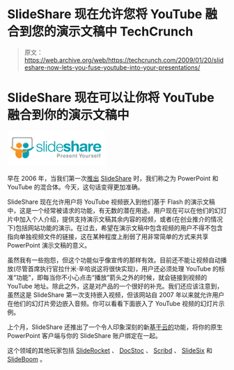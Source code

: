 # SlideShare 现在允许您将 YouTube 融合到您的演示文稿中 TechCrunch

> 原文：<https://web.archive.org/web/https://techcrunch.com/2009/01/20/slideshare-now-lets-you-fuse-youtube-into-your-presentations/>

# SlideShare 现在可以让你将 YouTube 融合到你的演示文稿中

[![](img/885d465ba18b405ae37d0c7254665e0e.png)](https://web.archive.org/web/20221209205209/http://www.slideshare.net/)

早在 2006 年，当我们第一次[推出](https://web.archive.org/web/20221209205209/http://www.beta.techcrunch.com/2006/10/04/introducing-slideshare-power-point-youtube/) [SlideShare](https://web.archive.org/web/20221209205209/http://www.slideshare.net/) 时，我们称之为 PowerPoint 和 YouTube 的混合体。今天，这句话变得更加准确。

SlideShare 现在允许用户将 YouTube 视频嵌入到他们基于 Flash 的演示文稿中，这是一个经常被请求的功能，有无数的潜在用途。用户现在可以在他们的幻灯片中加入个人介绍，提供支持演示文稿其余内容的视频，或者(在创业推介的情况下)包括网站功能的演示。在过去，希望在演示文稿中包含视频的用户不得不包含指向单独视频文件的链接，这在某种程度上削弱了用非常简单的方式来共享 PowerPoint 演示文稿的意义。

虽然我有一些抱怨，但这个功能似乎像宣传的那样有效。目前还不能让视频自动播放(尽管首席执行官拉什米·辛哈说这将很快实现)，用户还必须处理 YouTube 的标准“功能”，即每当你不小心点击“播放”箭头之外的时候，就会链接到视频的 YouTube 地址。除此之外，这是对产品的一个很好的补充。我们还应该注意到，虽然这是 SlideShare 第一次支持嵌入视频，但该网站自 2007 年以来就允许用户在他们的幻灯片旁边嵌入音频。你可以看看下面嵌入了 YouTube 视频的幻灯片示例。

上个月，SlideShare 还推出了一个令人印象深刻的新[基于云的](https://web.archive.org/web/20221209205209/http://www.beta.techcrunch.com/2008/12/15/slideshare-sends-powerpoint-to-the-cloud-with-new-plugin/)功能，将你的原生 PowerPoint 客户端与你的 SlideShare 账户绑定在一起。

这个领域的其他玩家包括 [SlideRocket](https://web.archive.org/web/20221209205209/http://www.sliderocket.com/) 、 [DocStoc](https://web.archive.org/web/20221209205209/http://www.docstoc.com/) 、 [Scribd](https://web.archive.org/web/20221209205209/http://www.scribd.com/) 、 [SlideSix](https://web.archive.org/web/20221209205209/http://www.slidesix.com/) 和 [SlideBoom](https://web.archive.org/web/20221209205209/http://www.slideboom.com/) 。